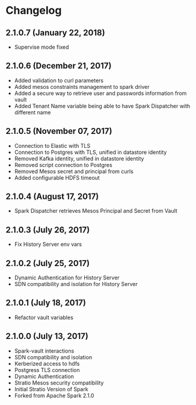 # Changelog

## 2.1.0.7 (January 22, 2018)

* Supervise mode fixed

## 2.1.0.6 (December 21, 2017)

* Added validation to curl parameters
* Added mesos constraints management to spark driver
* Added a secure way to retrieve user and passwords information from vault
* Added Tenant Name variable being able to have Spark Dispatcher with different name

## 2.1.0.5 (November 07, 2017)

* Connection to Elastic with TLS
* Connection to Postgres with TLS, unified in datastore identity
* Removed Kafka identity, unified in datastore identity
* Removed script connection to Postgres 
* Removed Mesos secret and principal from curls
* Added configurable HDFS timeout

## 2.1.0.4 (August 17, 2017)

* Spark Dispatcher retrieves Mesos Principal and Secret from Vault

## 2.1.0.3 (July 26, 2017)

* Fix History Server env vars


## 2.1.0.2 (July 25, 2017)

* Dynamic Authentication for History Server
* SDN compatibility and isolation for History Server


## 2.1.0.1 (July 18, 2017)

* Refactor vault variables


## 2.1.0.0 (July 13, 2017)

* Spark-vault interactions
* SDN compatibility and isolation
* Kerberized access to hdfs
* Postgress TLS connection
* Dynamic Authentication
* Stratio Mesos security compatibility
* Initial Stratio Version of Spark
* Forked from Apache Spark 2.1.0
